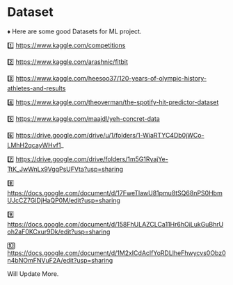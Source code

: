# Dataset

♦️ Here are some good Datasets for ML project.

1️⃣ https://www.kaggle.com/competitions

2️⃣ https://www.kaggle.com/arashnic/fitbit

3️⃣ https://www.kaggle.com/heesoo37/120-years-of-olympic-history-athletes-and-results

4️⃣ https://www.kaggle.com/theoverman/the-spotify-hit-predictor-dataset

5️⃣ https://www.kaggle.com/maajdl/yeh-concret-data

6️⃣ https://drive.google.com/drive/u/1/folders/1-WiaRTYC4Db0jWCo-LMhH2qcayWHvf1_ 

7️⃣ https://drive.google.com/drive/folders/1m5G1RyajYe-TtK_JwWnLx9VgqPsUFVta?usp=sharing

8️⃣ https://docs.google.com/document/d/17FweTlawU81pmu8tSQ68nPS0HbmUJcCZ7GlDjHaQP0M/edit?usp=sharing

9️⃣ https://docs.google.com/document/d/158FhULAZCLCa11Hr6hOiLukGuBhrUoh2aF0KCxur9Dk/edit?usp=sharing

🔟 https://docs.google.com/document/d/1M2xICdAclfYoRDLlheFhwycvs0Obz0n4bNOmFNVuF2A/edit?usp=sharing

Will Update More.

